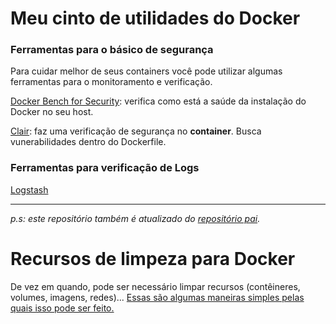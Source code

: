 # Meu cinto de utilidades do Docker

### Ferramentas para o básico de segurança

Para cuidar melhor de seus containers você pode utilizar algumas ferramentas para o monitoramento e verificação.

[Docker Bench for Security](https://github.com/docker/docker-bench-security): verifica como está a saúde da instalação do Docker no seu host.

[Clair](https://github.com/coreos/clair): faz uma verificação de segurança no **container**. Busca vunerabilidades dentro do Dockerfile.

### Ferramentas para verificação de Logs

[Logstash](https://www.elastic.co/products/logstash)

--------------------

*p.s: este repositório também é atualizado do [repositório pai](https://github.com/msfidelis/CintoDeUtilidadesDocker).*

# Recursos de limpeza para Docker

De vez em quando, pode ser necessário limpar recursos (contêineres, volumes, imagens, redes)... [Essas são algumas maneiras simples pelas quais isso pode ser feito.](docker-cleanup-resources.md)
